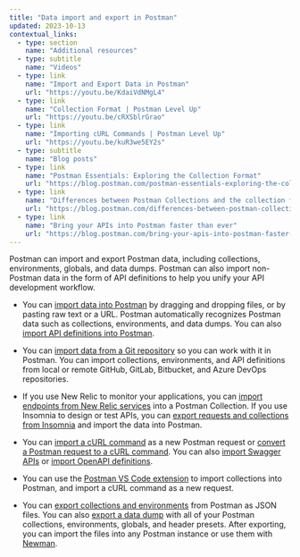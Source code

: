 ```yaml
---
title: "Data import and export in Postman"
updated: 2023-10-13
contextual_links:
  - type: section
    name: "Additional resources"
  - type: subtitle
    name: "Videos"
  - type: link
    name: "Import and Export Data in Postman"
    url: "https://youtu.be/KdaiVdNMgL4"
  - type: link
    name: "Collection Format | Postman Level Up"
    url: "https://youtu.be/cRXSblrGrao"
  - type: link
    name: "Importing cURL Commands | Postman Level Up"
    url: "https://youtu.be/kuR3we5EY2s"
  - type: subtitle
    name: "Blog posts"
  - type: link
    name: "Postman Essentials: Exploring the Collection Format"
    url: "https://blog.postman.com/postman-essentials-exploring-the-collection-format/"
  - type: link
    name: "Differences between Postman Collections and the collection format"
    url: "https://blog.postman.com/differences-between-postman-collections-and-collection-format/"
  - type: link
    name: "Bring your APIs into Postman faster than ever"
    url: "https://blog.postman.com/bring-your-apis-into-postman-faster-than-ever/"
---
```


Postman can import and export Postman data, including collections, environments, globals, and data dumps. Postman can also import non-Postman data in the form of API definitions to help you unify your API development workflow.

* You can [import data into Postman](/docs/getting-started/importing-and-exporting/importing-data/) by dragging and dropping files, or by pasting raw text or a URL. Postman automatically recognizes Postman data such as collections, environments, and data dumps. You can also [import API definitions into Postman](/docs/designing-and-developing-your-api/importing-an-api/).

* You can [import data from a Git repository](/docs/getting-started/importing-and-exporting/importing-from-git/) so you can work with it in Postman. You can import collections, environments, and API definitions from local or remote GitHub, GitLab, Bitbucket, and Azure DevOps repositories.

* If you use New Relic to monitor your applications, you can [import endpoints from New Relic services](/docs/getting-started/importing-and-exporting/importing-from-new-relic/) into a Postman Collection. If you use Insomnia to design or test APIs, you can [export requests and collections from Insomnia](/docs/getting-started/importing-and-exporting/importing-from-insomnia/) and import the data into Postman.

* You can [import a cURL command](/docs/getting-started/importing-and-exporting/importing-curl-commands/#import-a-curl-command-into-postman) as a new Postman request or [convert a Postman request to a cURL command](/docs/getting-started/importing-and-exporting/importing-curl-commands/#convert-a-postman-request-to-curl). You can also [import Swagger APIs](/docs/getting-started/importing-and-exporting/importing-from-swagger/) or [import OpenAPI definitions](/docs/integrations/available-integrations/working-with-openAPI/).

* You can use the [Postman VS Code extension](/docs/getting-started/basics/about-vs-code-extension/) to import collections into Postman, and import a cURL command as a new request.

* You can [export collections and environments](/docs/getting-started/importing-and-exporting/exporting-data/) from Postman as JSON files. You can also [export a data dump](/docs/getting-started/importing-and-exporting/exporting-data/#exporting-data-dumps) with all of your Postman collections, environments, globals, and header presets. After exporting, you can import the files into any Postman instance or use them with [Newman](/docs/collections/using-newman-cli/command-line-integration-with-newman/).
